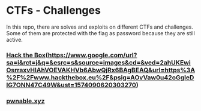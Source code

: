 # CTFs - Challenges
In this repo, there are solves and exploits on different CTFs and challenges.
Some of them are protected with the flag as password because they are still active.

### [Hack the Box](https://github.com/w3th4nds/CTFs/tree/master/Hack_the_Box)(https://www.google.com/url?sa=i&rct=j&q=&esrc=s&source=images&cd=&ved=2ahUKEwiOsrraxvHlAhVOEVAKHVb6AbwQjRx6BAgBEAQ&url=https%3A%2F%2Fwww.hackthebox.eu%2F&psig=AOvVaw0u42oGgIeDlG7ONN47C49W&ust=1574090620303270)

### [pwnable.xyz](https://github.com/w3th4nds/CTFs/tree/master/pwnable.xyz)
